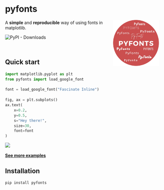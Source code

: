 # pyfonts

<img src="https://github.com/JosephBARBIERDARNAL/static/blob/main/python-libs/pyfonts/image.png?raw=true" alt="pyfonts logo" align="right" width="150px"/>

A **simple** and **reproducible** way of using fonts in matplotlib.

![PyPI - Downloads](https://img.shields.io/pypi/dm/pyfonts)

<br>

## Quick start

```py
import matplotlib.pyplot as plt
from pyfonts import load_google_font

font = load_google_font("Fascinate Inline")

fig, ax = plt.subplots()
ax.text(
    x=0.2,
    y=0.5,
    s="Hey there!",
    size=30,
    font=font
)
```

![](https://raw.githubusercontent.com/JosephBARBIERDARNAL/dayplot/refs/heads/main/quickstart.png)

[**See more examples**](https://josephbarbierdarnal.github.io/pyfonts/reference/load_google_font#examples)

## Installation

```bash
pip install pyfonts
```

<br><br>
